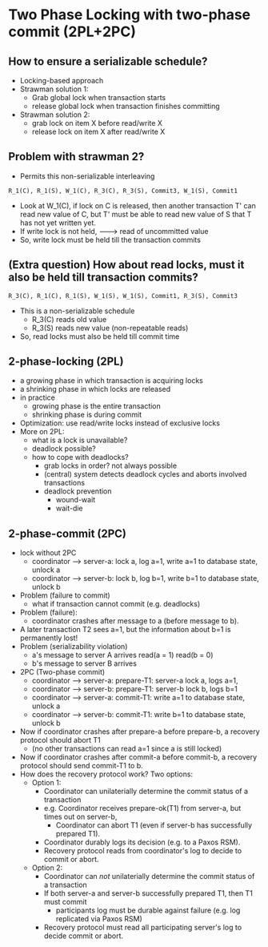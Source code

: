 # Two Phase Locking with two-phase commit (2PL+2PC)
## How to ensure a serializable schedule?
  * Locking-based approach
  * Strawman solution 1:
    * Grab global lock when transaction starts
    * release global lock when transaction finishes committing
  * Strawman solution 2:
    * grab lock on item X before read/write X
    * release lock on item X after read/write X

## Problem with strawman 2?
* Permits this non-serializable interleaving
```
R_1(C), R_1(S), W_1(C), R_3(C), R_3(S), Commit3, W_1(S), Commit1
```
* Look at W_1(C), if lock on C is released, then another transaction T' can read new value of C, but T' must be able to read new value of S that T has not yet written yet.
* If write lock is not held, ---> read of uncommitted value 
* So, write lock must be held till the transaction commits

## (Extra question) How about read locks, must it also be held till transaction commits?
```
R_3(C), R_1(C), R_1(S), W_1(S), W_1(S), Commit1, R_3(S), Commit3
```
* This is a non-serializable schedule
  * R_3(C) reads old value
  * R_3(S) reads new value (non-repeatable reads)
* So, read locks must also be held till commit time


## 2-phase-locking (2PL)
* a growing phase in which transaction is acquiring locks
* a shrinking phase in which locks are released
* in practice
  * growing phase is the entire transaction
  * shrinking phase is during commit
* Optimization: use read/write locks instead of exclusive locks
* More on 2PL:
  * what is a lock is unavailable?
  * deadlock possible?
  * how to cope with deadlocks?
    * grab locks in order? not always possible
    * (central) system detects deadlock cycles and aborts involved transactions
    * deadlock prevention 
      * wound-wait
      * wait-die 

## 2-phase-commit (2PC)
* lock without 2PC  
  * coordinator --> server-a: lock a, log a=1, write a=1 to database state, unlock a
  * coordinator --> server-b: lock b, log b=1, write b=1 to database state, unlock b
* Problem (failure to commit)
  * what if transaction cannot commit (e.g. deadlocks)
* Problem (failure):
  * coordinator crashes after message to a (before message to b).
* A later transaction T2 sees a=1, but the information about b=1 is permanently lost!
* Problem (serializability violation)
  * a's message to server A arrives
    read(a = 1)
    read(b = 0)
  * b's message to server B arrives
* 2PC (Two-phase commit)
  * coordinator --> server-a: prepare-T1: server-a lock a, logs a=1,
  * coordinator --> server-b: prepare-T1: server-b lock b, logs b=1
  * coordinator --> server-a: commit-T1: write a=1 to database state, unlock a
  * coordinator --> server-b: commit-T1: write b=1 to database state, unlock b
* Now if coordinator crashes after prepare-a before prepare-b, a recovery protocol should abort T1
  * (no other transactions can read a=1 since a is still locked)
* Now if coordinator crashes after commit-a before commit-b, a recovery protocol should send commit-T1 to b.
* How does the recovery protocol work? Two options:
  * Option 1:
	* Coordinator can unilaterially determine the commit status of a transaction
	* e.g. Coordinator receives prepare-ok(T1) from server-a, but times out on server-b,
	  * Coordinator can abort T1 (even if server-b has successfully prepared T1). 
	* Coordinator durably logs its decision (e.g. to a Paxos RSM).
	* Recovery protocol reads from coordinator's log to decide to commit or abort.
  * Option 2:
	* Coordinator can *not* unilaterially determine the commit status of a transaction
	* If both server-a and server-b successfully prepared T1, then T1 must commit
      * participants log must be durable against failure (e.g. log replicated via Paxos RSM)
	* Recovery protocol must read all participating server's log to decide commit or abort.
